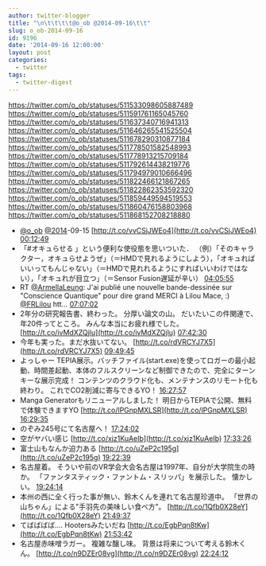 ```yaml
---
author: twitter-blogger
title: "\n\t\t\t\t@o_ob @2014-09-16\t\t"
slug: o_ob-2014-09-16
id: 9196
date: '2014-09-16 12:00:00'
layout: post
categories:
  - twitter
tags:
  - twitter-digest
---
```


https://twitter.com/o_ob/statuses/511533098605887489 https://twitter.com/o_ob/statuses/511591761165045760 https://twitter.com/o_ob/statuses/511637340716941313 https://twitter.com/o_ob/statuses/511646265541525504 https://twitter.com/o_ob/statuses/511678290310877184 https://twitter.com/o_ob/statuses/511778501582548993 https://twitter.com/o_ob/statuses/511778913215709184 https://twitter.com/o_ob/statuses/511792614438219776 https://twitter.com/o_ob/statuses/511794979010666496 https://twitter.com/o_ob/statuses/511822466121867265 https://twitter.com/o_ob/statuses/511822862353592320 https://twitter.com/o_ob/statuses/511859449594519553 https://twitter.com/o_ob/statuses/511860476158803968 https://twitter.com/o_ob/statuses/511868152708218880  

*   [@o_ob](https://twitter.com/o_ob) [@2014](https://twitter.com/2014)-09-15 [http://t.co/vvCSjJWEo4](http://t.co/vvCSjJWEo4) [00:12:49](https://twitter.com/o_ob/statuses/511533098605887489)
*   「#オキュらせる 」という便利な使役態を思いついた． （例）「そのキャラクター，オキュらせようぜ」（＝HMDで見れるようにしよう），「オキュればいいってもんじゃない」（＝HMDで見れれるようにすればいいわけではない），「オキュれが目立つ」（＝Sensor Fusion遅延が辛い） [04:05:55](https://twitter.com/o_ob/statuses/511591761165045760)
*   RT [@ArmellaLeung](https://twitter.com/ArmellaLeung): J'ai publié une nouvelle bande-dessinée sur "Conscience Quantique" pour dire grand MERCI à Lilou Mace, :) [@FRLilou](https://twitter.com/FRLilou) htt… [07:07:02](https://twitter.com/o_ob/statuses/511637340716941313)
*   2年分の研究報告書、終わった。 分厚い論文の山。 だいたいこの件関連で、年20件ってところ。 みんな本当にお疲れ様でした。 [http://t.co/ivMdXZQjlu](http://t.co/ivMdXZQjlu) [07:42:30](https://twitter.com/o_ob/statuses/511646265541525504)
*   今年も実った。まだ水抜いてない。 [http://t.co/rdVRCYJ7X5](http://t.co/rdVRCYJ7X5) [09:49:45](https://twitter.com/o_ob/statuses/511678290310877184)
*   よっしゃー TEPIA展示。バッチファイル(start.exe)を使ってロガーの最小起動、時間差起動、本体のフルスクリーンなど制御できたので、完全にターンキーな展示完成！ コンテンツのクラウド化も、メンテナンスのリモート化も終わり。 これでCO2削減に寄与できるYO！ [16:27:57](https://twitter.com/o_ob/statuses/511778501582548993)
*   Manga Generatorもリニューアルしました！ 明日からTEPIAで公開、無料で体験できますYO [http://t.co/lPGnpMXLSR](http://t.co/lPGnpMXLSR) [16:29:35](https://twitter.com/o_ob/statuses/511778913215709184)
*   のぞみ245号にて名古屋へ！ [17:24:02](https://twitter.com/o_ob/statuses/511792614438219776)
*   空がヤバい感じ [http://t.co/xjz1KuAeIb](http://t.co/xjz1KuAeIb) [17:33:26](https://twitter.com/o_ob/statuses/511794979010666496)
*   富士山もなんか迫力ある [http://t.co/uZeP2c195g](http://t.co/uZeP2c195g) [19:22:39](https://twitter.com/o_ob/statuses/511822466121867265)
*   名古屋着。 そういや前のVR学会大会名古屋は1997年、自分が大学院生の時か。 「ファンタスティック・ファントム・スリッパ」を展示した。 懐かしい。 [19:24:14](https://twitter.com/o_ob/statuses/511822862353592320)
*   本州の西に全く行った事が無い、鈴木くんを連れて名古屋珍道中。 「世界の山ちゃん」による"手羽先の美味しい食べ方"。 [http://t.co/1Qfb0X28eY](http://t.co/1Qfb0X28eY) [21:49:37](https://twitter.com/o_ob/statuses/511859449594519553)
*   てばばばば.... Hootersみたいだね [http://t.co/EgbPqn8tKw](http://t.co/EgbPqn8tKw) [21:53:42](https://twitter.com/o_ob/statuses/511860476158803968)
*   名古屋赤味噌ラガー。 複雑な醸し味。 背景は将来について考える鈴木くん。 [http://t.co/n9DZEr08vg](http://t.co/n9DZEr08vg) [22:24:12](https://twitter.com/o_ob/statuses/511868152708218880)